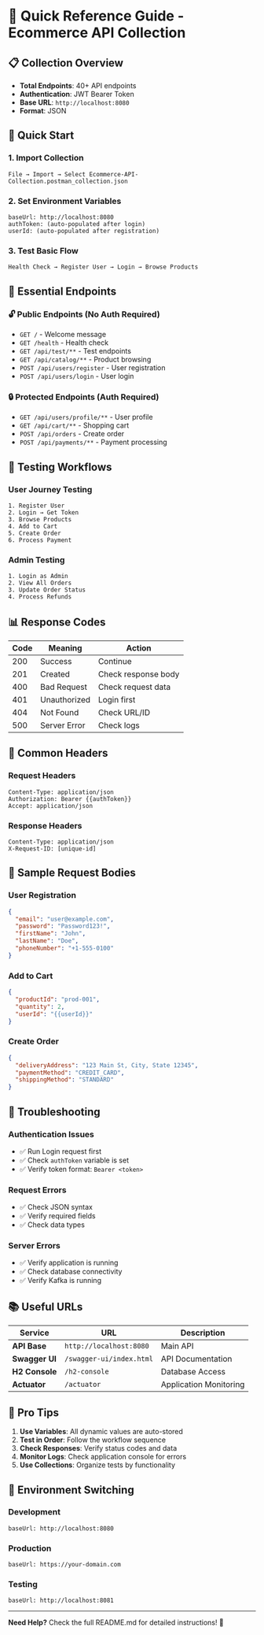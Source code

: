 # 🚀 Quick Reference Guide - Ecommerce API Collection

## 📋 Collection Overview
- **Total Endpoints**: 40+ API endpoints
- **Authentication**: JWT Bearer Token
- **Base URL**: `http://localhost:8080`
- **Format**: JSON

## 🔑 Quick Start

### 1. Import Collection
```
File → Import → Select Ecommerce-API-Collection.postman_collection.json
```

### 2. Set Environment Variables
```
baseUrl: http://localhost:8080
authToken: (auto-populated after login)
userId: (auto-populated after registration)
```

### 3. Test Basic Flow
```
Health Check → Register User → Login → Browse Products
```

## 📱 Essential Endpoints

### 🔓 Public Endpoints (No Auth Required)
- `GET /` - Welcome message
- `GET /health` - Health check
- `GET /api/test/**` - Test endpoints
- `GET /api/catalog/**` - Product browsing
- `POST /api/users/register` - User registration
- `POST /api/users/login` - User login

### 🔒 Protected Endpoints (Auth Required)
- `GET /api/users/profile/**` - User profile
- `GET /api/cart/**` - Shopping cart
- `POST /api/orders` - Create order
- `POST /api/payments/**` - Payment processing

## 🧪 Testing Workflows

### User Journey Testing
```
1. Register User
2. Login → Get Token
3. Browse Products
4. Add to Cart
5. Create Order
6. Process Payment
```

### Admin Testing
```
1. Login as Admin
2. View All Orders
3. Update Order Status
4. Process Refunds
```

## 📊 Response Codes

| Code | Meaning | Action |
|------|---------|---------|
| 200 | Success | Continue |
| 201 | Created | Check response body |
| 400 | Bad Request | Check request data |
| 401 | Unauthorized | Login first |
| 404 | Not Found | Check URL/ID |
| 500 | Server Error | Check logs |

## 🔧 Common Headers

### Request Headers
```
Content-Type: application/json
Authorization: Bearer {{authToken}}
Accept: application/json
```

### Response Headers
```
Content-Type: application/json
X-Request-ID: [unique-id]
```

## 📝 Sample Request Bodies

### User Registration
```json
{
  "email": "user@example.com",
  "password": "Password123!",
  "firstName": "John",
  "lastName": "Doe",
  "phoneNumber": "+1-555-0100"
}
```

### Add to Cart
```json
{
  "productId": "prod-001",
  "quantity": 2,
  "userId": "{{userId}}"
}
```

### Create Order
```json
{
  "deliveryAddress": "123 Main St, City, State 12345",
  "paymentMethod": "CREDIT_CARD",
  "shippingMethod": "STANDARD"
}
```

## 🚨 Troubleshooting

### Authentication Issues
- ✅ Run Login request first
- ✅ Check `authToken` variable is set
- ✅ Verify token format: `Bearer <token>`

### Request Errors
- ✅ Check JSON syntax
- ✅ Verify required fields
- ✅ Check data types

### Server Errors
- ✅ Verify application is running
- ✅ Check database connectivity
- ✅ Verify Kafka is running

## 📚 Useful URLs

| Service | URL | Description |
|---------|-----|-------------|
| **API Base** | `http://localhost:8080` | Main API |
| **Swagger UI** | `/swagger-ui/index.html` | API Documentation |
| **H2 Console** | `/h2-console` | Database Access |
| **Actuator** | `/actuator` | Application Monitoring |

## 🎯 Pro Tips

1. **Use Variables**: All dynamic values are auto-stored
2. **Test in Order**: Follow the workflow sequence
3. **Check Responses**: Verify status codes and data
4. **Monitor Logs**: Check application console for errors
5. **Use Collections**: Organize tests by functionality

## 🔄 Environment Switching

### Development
```
baseUrl: http://localhost:8080
```

### Production
```
baseUrl: https://your-domain.com
```

### Testing
```
baseUrl: http://localhost:8081
```

---

**Need Help?** Check the full README.md for detailed instructions! 📖
